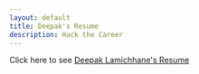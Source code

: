 ```yaml
---
layout: default
title: Deepak's Resume
description: Hack the Career
---
```


Click here to see [Deepak Lamichhane's Resume](Deepak%20Resume%20R.pdf)
